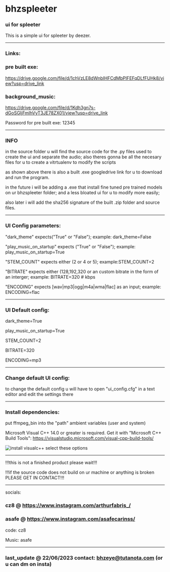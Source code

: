 # bhzspleeter
### ui for spleeter

This is a simple ui for spleeter by deezer.
_________________________________________
### Links:
### pre built exe:

https://drive.google.com/file/d/1chVzLE8dWnbIHFCdMbPlFEFqDLfFUHk8/view?usp=drive_link

### background_music: 

https://drive.google.com/file/d/1Kdh3gn7s-dGoSGIjFmlhVyT3JE78ZX01/view?usp=drive_link

Password for pre built exe: 12345
_________________________________________
### INFO
in the source folder u will find the source code for the .py files used to create the ui and separate the audio;
also theres gonna be all the necesary files for u to create a vitrtualenv to modify the scripts

as shown above there is also a built .exe googledrive link for u to download and run the program.

in the future i will be adding a .exe that install fine tuned pre trained models on ur bhzspleeter folder;
and a less bloated ui for u to modify more easily;

also later i will add the sha256 signature of the built .zip folder and source files.
_________________________________________

### UI Config parameters:

"dark_theme" expects("True" or "False"); example: dark_theme=False

"play_music_on_startup" expects ("True" or "False"); example: play_music_on_startup=True

"STEM_COUNT" expects either (2 or 4 or 5); example:STEM_COUNT=2

"BITRATE" expects either (128,192,320 or an custom bitrate in the form of an interger; example: BITRATE=320 # kbps

"ENCODING" expects [wav|mp3|ogg|m4a|wma|flac] as an input; example: ENCODING=flac

_________________________________________

		
### UI Default config:

dark_theme=True

play_music_on_startup=True

STEM_COUNT=2

BITRATE=320

ENCODING=mp3

_________________________________________


### Change default UI config:
		
to change the default config u will have to open "ui_config.cfg" in a text editor and edit the settings there

_________________________________________

	
### Install dependencies:

put ffmpeg_bin into the "path" ambient variables (user and system)

Microsoft Visual C++ 14.0 or greater is required. Get it with "Microsoft C++ Build Tools": https://visualstudio.microsoft.com/visual-cpp-build-tools/

![install visualc++](https://github.com/cz-8/bhzspleeter/assets/137376594/379e2616-94ea-46b3-944b-d738a5399c9d)
select these options

_________________________________________


!!!this is not a finished product please wait!!!

!!!if the source code does not build on ur machine or anything is broken PLEASE GET IN CONTACT!!!

_________________________________________


socials:
### cz8   @   https://www.instagram.com/arthurfabris_/

### asafe @   https://www.instagram.com/asafecarinss/

code: cz8

Music: asafe

_________________________________________

### last_update @ 22/06/2023 contact: bhzeye@tutanota.com (or u can dm on insta)



